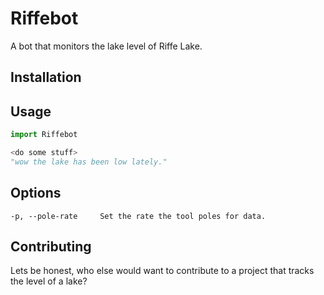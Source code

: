 # Riffebot
A bot that monitors the lake level of Riffe Lake. 

## Installation


## Usage
```python
import Riffebot

<do some stuff>
"wow the lake has been low lately."

```

## Options
```
-p, --pole-rate     Set the rate the tool poles for data.

```

## Contributing
Lets be honest, who else would want to contribute to a project that tracks the level of a lake?

